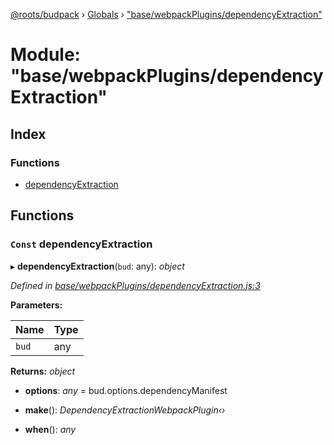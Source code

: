 [@roots/budpack](../README.md) › [Globals](../globals.md) › ["base/webpackPlugins/dependencyExtraction"](_base_webpackplugins_dependencyextraction_.md)

# Module: "base/webpackPlugins/dependencyExtraction"

## Index

### Functions

* [dependencyExtraction](_base_webpackplugins_dependencyextraction_.md#const-dependencyextraction)

## Functions

### `Const` dependencyExtraction

▸ **dependencyExtraction**(`bud`: any): *object*

*Defined in [base/webpackPlugins/dependencyExtraction.js:3](https://github.com/roots/bud-support/blob/bc9161d/src/budpack/builder/base/webpackPlugins/dependencyExtraction.js#L3)*

**Parameters:**

Name | Type |
------ | ------ |
`bud` | any |

**Returns:** *object*

* **options**: *any* = bud.options.dependencyManifest

* **make**(): *DependencyExtractionWebpackPlugin‹›*

* **when**(): *any*
